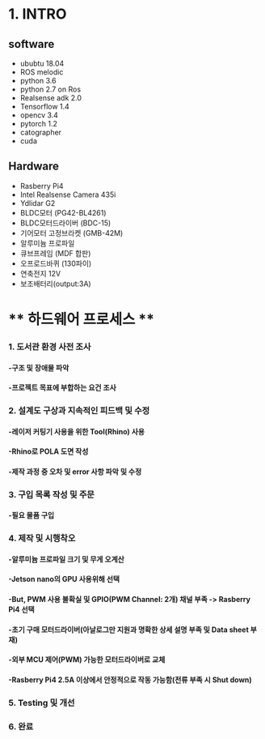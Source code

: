 # 1. INTRO


software
--------
 - ububtu 18.04
 - ROS melodic
 - python 3.6
 - python 2.7 on Ros
 - Realsense adk 2.0
 - Tensorflow 1.4
 - opencv 3.4
 - pytorch 1.2
 - catographer
 - cuda

Hardware
--------
 - Rasberry Pi4
 - Intel Realsense Camera 435i
 - Ydlidar G2
 - BLDC모터 (PG42-BL4261)
 - BLDC모터드라이버 (BDC-15) 
 - 기어모터 고정브라켓 (GMB-42M)
 - 알루미늄 프로파일
 - 큐브프레임 (MDF 합판)
 - 오프로드바퀴 (130파이)
 - 연축전지 12V
 - 보조배터리(output:3A)

# ** 하드웨어 프로세스 **
### 1. 도서관 환경 사전 조사
#### -구조 및 장애물 파악
#### -프로젝트 목표에 부합하는 요건 조사
### 2. 설계도 구상과 지속적인 피드백 및 수정
#### -레이저 커팅기 사용을 위한 Tool(Rhino) 사용
#### -Rhino로 POLA 도면 작성
#### -제작 과정 중 오차 및 error 사항 파악 및 수정
### 3. 구입 목록 작성 및 주문
#### -필요 물품 구입
### 4. 제작 및 시행착오
#### -알루미늄 프로파일 크기 및 무게 오계산
#### -Jetson nano의 GPU 사용위해 선택
#### -But, PWM 사용 불확실 및 GPIO(PWM Channel: 2개) 채널 부족 -> Rasberry Pi4 선택
#### -초기 구매 모터드라이버(아날로그만 지원과 명확한 상세 설명 부족 및 Data sheet 부재)
#### -외부 MCU 제어(PWM) 가능한 모터드라이버로 교체
#### -Rasberry Pi4 2.5A 이상에서 안정적으로 작동 가능함(전류 부족 시 Shut down)
### 5. Testing 및 개선

### 6. 완료
